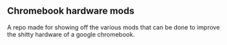 ## Chromebook hardware mods

A repo made for showing off the various mods that can be done to improve the shitty hardware of a google chromebook.
